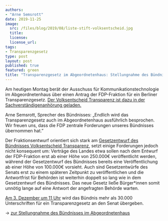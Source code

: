 ```yaml
---
authors:
- "Arne Semsrott"
date: 2019-11-25
image:
  src: /files/blog/2019/08/liste-stift-volksentscheid.jpg
  title:
  license:
  license_url:
tags:
- Transparenzgesetz
type: post
layout: post
published: true
featured: green
title: "Transparenzgesetz im Abgeordnetenhaus: Stellungnahme des Bündnisses"
---
```


Am heutigen Montag  berät der Ausschuss für Kommunikationstechnologie im Abgeordnetenhaus über einen Antrag der FDP-Fraktion für ein Berliner Transparenzgesetz. [Der Volksentscheid Transparenz ist dazu in der Sachverständigenanhörung geladen.](https://www.parlament-berlin.de/C1257B55002AD428/CurrentBaseLink/W29ASL7D644DEVSDE?Open&Wahlperiode=18&Vorgang=0088&Ausschuss=Ausschuss%20f%C3%BCr%20Kommunikationstechnologie%20und%20Datenschutz)

Arne Semsrott, Sprecher des Bündnisses: „Endlich wird das Transparenzgesetz auch im Abgeordnetenhaus ausführlich besprochen. Wir freuen uns, dass die FDP zentrale Forderungen unseres Bündnisses übernommen hat.”

Der Fraktionsentwurf orientiert sich stark am [Gesetzentwurf des Bündnisses Volksentscheid Transparenz](https://volksentscheid-transparenz.de/gesetz/), setzt einige Forderungen jedoch nicht  konsequent um: Verträge des Landes etwa sollen nach dem Entwurf der FDP-Fraktion erst ab einer Höhe von 250.000€ veröffentlicht werden, während der Gesetzentwurf des Bündnisses bereits eine Veröffentlichung ab einer Höhe von 100.000€ vorsieht. Auch sind Gesetzentwürfe des Senats erst zu einem späteren Zeitpunkt zu veröffentlichen und die Antwortfrist für Behörden ist weiterhin doppelt so lang wie in dem Gesetzentwurf des Bündnisses. Das neue Gesetz ließe Bürger*innen somit unnötig lange auf eine Antwort der angefragten Behörde warten.

[Am 3. Dezember um 11 Uhr](https://volksentscheid-transparenz.de/blog/2019/10/%C3%BCbergabe-der-unterschriften-anfang-dezember/) wird das Bündnis mehr als 30.000 Unterschriften für ein Transparenzgesetz an den Senat übergeben. 

→ [zur Stellungnahme des Bündnisses im Abgeordnetenhaus](https://volksentscheid-transparenz.de/files/blog/2019/2019-11-25-Stellungnahme-zum-FDP-Entwurf.pdf)


